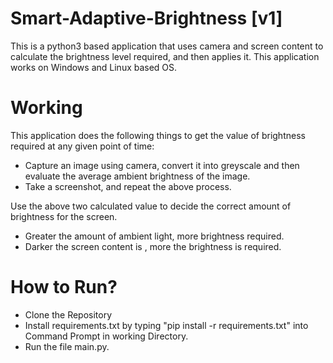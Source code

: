 # Smart-Adaptive-Brightness [v1]

This is a python3 based application that uses camera and screen content to calculate the brightness level required, and then applies it.
This application works on Windows and Linux based OS.

# Working

This application does the following things to get the value of brightness required at any given point of time:
- Capture an image using camera, convert it into greyscale and then evaluate the average ambient brightness of the image.
- Take a screenshot, and repeat the above process.

Use the above two calculated value to decide the correct amount of brightness for the screen.
- Greater the amount of ambient light, more brightness required.
- Darker the screen content is , more the brightness is required.

# How to Run?
- Clone the Repository
- Install requirements.txt by typing "pip install -r requirements.txt" into Command Prompt in working Directory.
- Run the file main.py.
